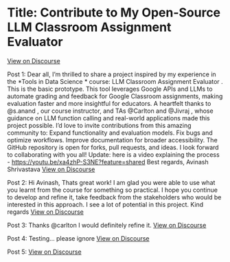 # Title: Contribute to My Open-Source LLM Classroom Assignment Evaluator
[View on Discourse](https://discourse.onlinedegree.iitm.ac.in/t/contribute-to-my-open-source-llm-classroom-assignment-evaluator/161214)

Post 1: Dear all, I’m thrilled to share a project inspired by my experience in the *Tools in Data Science * course: LLM Classroom Assignment Evaluator .  This is the basic prototype. This tool leverages Google APIs and LLMs to automate grading and feedback for Google Classroom assignments, making evaluation faster and more insightful for educators. A heartfelt thanks to @s.anand , our course instructor, and TAs @Carlton and @Jivraj , whose guidance on LLM function calling and real-world applications made this project possible. I’d love to invite contributions from this amazing community to: Expand functionality and evaluation models. Fix bugs and optimize workflows. Improve documentation for broader accessibility. The GitHub repository is open for forks, pull requests, and ideas. I look forward to collaborating with you all! Update: here is a video explaining the process - https://youtu.be/xa4zhP-S3NE?feature=shared Best regards, Avinash Shrivastava
[View on Discourse](https://discourse.onlinedegree.iitm.ac.in/t/contribute-to-my-open-source-llm-classroom-assignment-evaluator/161214/1)


Post 2: Hi Avinash, Thats great work! I am glad you were able to use what you learnt from the course for something so practical. I hope you continue to develop and refine it, take feedback from the stakeholders who would be interested in this approach. I see a lot of potential in this project. Kind regards
[View on Discourse](https://discourse.onlinedegree.iitm.ac.in/t/contribute-to-my-open-source-llm-classroom-assignment-evaluator/161214/2)


Post 3: Thanks @carlton I would definitely refine it.
[View on Discourse](https://discourse.onlinedegree.iitm.ac.in/t/contribute-to-my-open-source-llm-classroom-assignment-evaluator/161214/3)


Post 4: Testing… please ignore
[View on Discourse](https://discourse.onlinedegree.iitm.ac.in/t/contribute-to-my-open-source-llm-classroom-assignment-evaluator/161214/4)


Post 5: 
[View on Discourse](https://discourse.onlinedegree.iitm.ac.in/t/contribute-to-my-open-source-llm-classroom-assignment-evaluator/161214/5)


